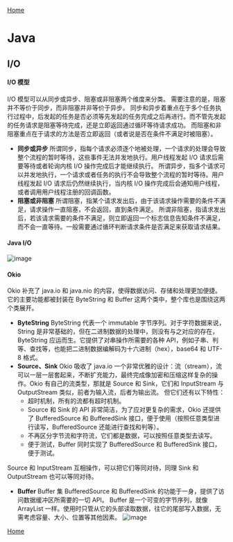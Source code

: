[Home](../../README)

# Java

## I/O

#### I/O 模型
I/O 模型可以从同步或异步、阻塞或非阻塞两个维度来分类。
需要注意的是，阻塞并不等价于同步，而非阻塞并非等价于异步。
同步和异步着重点在于多个任务执行过程中，后发起的任务是否必须等先发起的任务完成之后再进行。而不管先发起的任务请求是阻塞等待完成，还是立即返回通过循环等待请求成功。
而阻塞和非阻塞重点在于请求的方法是否立即返回（或者说是否在条件不满足时被阻塞）。
- **同步或异步**
所谓同步，指每个请求必须逐个地被处理，一个请求的处理会导致整个流程的暂时等待，这些事件无法并发地执行。用户线程发起 I/O 请求后需要等待或者轮询内核 I/O 操作完成后才能继续执行。
所谓异步，指多个请求可以并发地执行，一个请求或者任务的执行不会导致整个流程的暂时等待。用户线程发起 I/O 请求后仍然继续执行，当内核 I/O 操作完成后会通知用户线程，或者调用用户线程注册的回调函数。
- **阻塞或非阻塞**
所谓阻塞，指某个请求发出后，由于该请求操作需要的条件不满足，请求操作一直阻塞，不会返回，直到条件满足。
所谓非阻塞，指请求发出后，若该请求需要的条件不满足，则立即返回一个标志信息告知条件不满足，而不会一直等待。一般需要通过循环判断请求条件是否满足来获取请求结果。

#### Java I/O
![image](https://user-images.githubusercontent.com/8423120/46002839-b0bab200-c0e1-11e8-8f61-814d9fa6a251.png)

#### Okio
Okio 补充了 java.io 和 java.nio 的内容，使得数据访问、存储和处理更加便捷。它的主要功能都被封装在 ByteString 和 Buffer 这两个类中，整个库也是围绕这两个类展开。
- **ByteString**
ByteString 代表一个 immutable 字节序列。对于字符数据来说，String 是非常基础的，但在二进制数据的处理中，则没有与之对应的存在，ByteString 应运而生。它提供了对串操作所需要的各种 API，例如子串、判等、查找等，也能把二进制数据编解码为十六进制（hex），base64 和 UTF-8 格式。
- **Source、Sink**
Okio 吸收了 java.io 一个非常优雅的设计：流（stream），流可以一层一层套起来，不断扩充能力，最终完成像加密和压缩这样复杂的操作。Okio 有自己的流类型，那就是 Source 和 Sink，它们和 InputStream 与 OutputStream 类似，前者为输入流，后者为输出流。
但它们还有以下特性：
    - 超时机制，所有的流都有超时机制。
    - Source 和 Sink 的 API 非常简洁，为了应对更复杂的需求，Okio 还提供了 BufferedSource 和 BufferedSink 接口，便于使用（按照任意类型进行读写，BufferedSource 还能进行查找和判等）。
    - 不再区分字节流和字符流，它们都是数据，可以按照任意类型去读写。
    - 便于测试，Buffer 同时实现了 BufferedSource 和 BufferedSink 接口，便于测试。

Source 和 InputStream 互相操作，可以把它们等同对待，同理 Sink 和 OutputStream 也可以等同对待。
- **Buffer**
Buffer 集 BufferedSource 和 BufferedSink 的功能于一身，提供了访问数据缓冲区所需要的一切 API。
Buffer 是一个可变的字节序列，就像 ArrayList 一样。使用时只管从它的头部读取数据，往它的尾部写入数据，无需考虑容量、大小、位置等其他因素。
![image](https://user-images.githubusercontent.com/8423120/46715501-d2e03280-cc92-11e8-9aca-ed7b1924f941.png)


[Home](../../README)